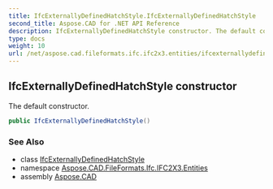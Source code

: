 ```yaml
---
title: IfcExternallyDefinedHatchStyle.IfcExternallyDefinedHatchStyle
second_title: Aspose.CAD for .NET API Reference
description: IfcExternallyDefinedHatchStyle constructor. The default constructor
type: docs
weight: 10
url: /net/aspose.cad.fileformats.ifc.ifc2x3.entities/ifcexternallydefinedhatchstyle/ifcexternallydefinedhatchstyle/
---
```

## IfcExternallyDefinedHatchStyle constructor

The default constructor.

```csharp
public IfcExternallyDefinedHatchStyle()
```

### See Also

* class [IfcExternallyDefinedHatchStyle](../)
* namespace [Aspose.CAD.FileFormats.Ifc.IFC2X3.Entities](../../ifcexternallydefinedhatchstyle/)
* assembly [Aspose.CAD](../../../)


